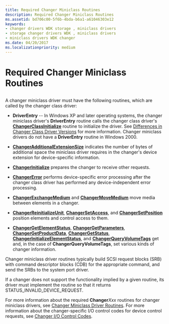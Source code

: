 ```yaml
---
title: Required Changer Miniclass Routines
description: Required Changer Miniclass Routines
ms.assetid: bd706c00-5f6b-4bda-b6a1-a61046303e12
keywords:
- changer drivers WDK storage , miniclass drivers
- storage changer drivers WDK , miniclass drivers
- miniclass drivers WDK changer
ms.date: 04/20/2017
ms.localizationpriority: medium
---
```


# Required Changer Miniclass Routines


## <span id="ddk_required_changer_miniclass_routines_kg"></span><span id="DDK_REQUIRED_CHANGER_MINICLASS_ROUTINES_KG"></span>


A changer miniclass driver must have the following routines, which are called by the changer class driver:

-   **DriverEntry** -- In Windows XP and later operating systems, the changer miniclass driver's **DriverEntry** routine calls the changer class driver's [**ChangerClassInitialize**](https://docs.microsoft.com/windows-hardware/drivers/ddi/mcd/nf-mcd-changerclassinitialize) routine to initialize the driver. See [Differences in Changer Class Driver Versions](differences-in-changer-class-driver-versions.md) for more information. Changer miniclass drivers do not have a **DriverEntry** routine in Windows 2000.

-   [**ChangerAdditionalExtensionSize**](https://docs.microsoft.com/windows-hardware/drivers/ddi/mcd/nf-mcd-changeradditionalextensionsize) indicates the number of bytes of additional space the miniclass driver requires in the changer's device extension for device-specific information.

-   [**ChangerInitialize**](https://docs.microsoft.com/windows-hardware/drivers/ddi/mcd/nf-mcd-changerinitialize) prepares the changer to receive other requests.

-   [**ChangerError**](https://docs.microsoft.com/windows-hardware/drivers/ddi/mcd/nf-mcd-changererror) performs device-specific error processing after the changer class driver has performed any device-independent error processing.

-   [**ChangerExchangeMedium**](https://docs.microsoft.com/windows-hardware/drivers/ddi/mcd/nf-mcd-changerexchangemedium) and [**ChangerMoveMedium**](https://docs.microsoft.com/windows-hardware/drivers/ddi/mcd/nf-mcd-changermovemedium) move media between elements in a changer.

-   [**ChangerReinitializeUnit**](https://docs.microsoft.com/windows-hardware/drivers/ddi/mcd/nf-mcd-changerreinitializeunit), [**ChangerSetAccess**](https://docs.microsoft.com/windows-hardware/drivers/ddi/mcd/nf-mcd-changersetaccess), and [**ChangerSetPosition**](https://docs.microsoft.com/windows-hardware/drivers/ddi/mcd/nf-mcd-changersetposition) position elements and control access to them.

-   [**ChangerGetElementStatus**](https://docs.microsoft.com/windows-hardware/drivers/ddi/mcd/nf-mcd-changergetelementstatus), [**ChangerGetParameters**](https://docs.microsoft.com/windows-hardware/drivers/ddi/mcd/nf-mcd-changergetparameters), [**ChangerGetProductData**](https://docs.microsoft.com/windows-hardware/drivers/ddi/mcd/nf-mcd-changergetproductdata), [**ChangerGetStatus**](https://docs.microsoft.com/windows-hardware/drivers/ddi/mcd/nf-mcd-changergetstatus), [**ChangerInitializeElementStatus**](https://docs.microsoft.com/windows-hardware/drivers/ddi/mcd/nf-mcd-changerinitializeelementstatus), and [**ChangerQueryVolumeTags**](https://docs.microsoft.com/windows-hardware/drivers/ddi/mcd/nf-mcd-changerqueryvolumetags) get and, in the case of **ChangerQueryVolumeTags**, set various kinds of changer information.

Changer miniclass driver routines typically build SCSI request blocks (SRB) with command descriptor blocks (CDB) for the appropriate command, and send the SRBs to the system port driver.

If a changer does not support the functionality implied by a given routine, its driver must implement the routine so that it returns STATUS\_INVALID\_DEVICE\_REQUEST.

For more information about the required **Changer***Xxx* routines for changer miniclass drivers, see [Changer Miniclass Driver Routines](https://docs.microsoft.com/windows-hardware/drivers/ddi/index). For more information about the changer-specific I/O control codes for device control requests, see [Changer I/O Control Codes](https://docs.microsoft.com/windows-hardware/drivers/ddi/index).

 

 




